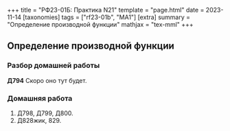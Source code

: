 +++
title = "РФ23-01Б: Практика N21"
template = "page.html"
date = 2023-11-14
[taxonomies]
tags = ["rf23-01b", "MA1"]
[extra]
summary = "Определение производной функции"
mathjax = "tex-mml"
+++

<!-- more -->
## Определение производной функции

### Разбор домашней работы

**Д794** Скоро оно тут будет.

### Домашняя работа

1. Д798, Д799, Д800.
2. Д828жик, 829.
